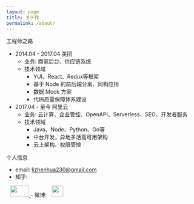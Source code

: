 ```yaml
---
layout: page
title: 关于我
permalink: /about/
---
```


工程师之路

- 2014.04 - 2017.04 美团
  - 业务: 商家后台、供应链系统
  - 技术领域
    - YUI、React、Redux等框架
    - 基于 Node 的前后端分离、同构应用
    - 数据 Mock 方案
    - 代码质量保障体系建设
- 2017.04 - 至今  阿里云 
  - 业务: 云计算、企业管控、OpenAPI、Serverless、SEO、开发者服务
  - 技术领域
    - Java、Node、Python、Go等
    - 中台开发，异地多活高可用架构
    - 云上架构、权限管控

个人信息

- email: <lizhenhua230@gmail.com>
- 知乎: <a href="{{site.zhihu}}" target="_blank" style="margin-left: 10px">
<img src="/img/other/zhihu.png" width="50px" height="30px"/>
</a>
- 微博: <a href="{{site.weibo}}" target="_blank" style="margin-left: 10px">
<img src="/img/other/weibo.jpeg" width="30px" height="30px"/>
</a>
